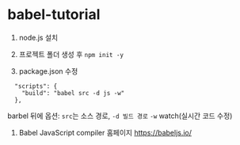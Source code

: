 # babel-tutorial
1. node.js 설치  

2. 프로젝트 폴더 생성 후 ```npm init -y```

3. package.json 수정

```
  "scripts": {
    "build": "babel src -d js -w"
  },
```
barbel 뒤에 옵션: ```src```는 소스 경로, ```-d 빌드 경로``` ```-w``` watch(실시간 코드 수정)

1. Babel JavaScript compiler 홈페이지 https://babeljs.io/
